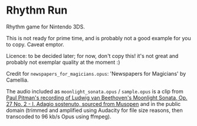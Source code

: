 # Rhythm Run
Rhythm game for Nintendo 3DS.

This is not ready for prime time, and is probably not a good example for you to copy. Caveat emptor.

Licence: to be decided later; for now, don't copy this! it's not great and probably not exemplar quality at the moment :)

Credit for `newspapers_for_magicians.opus`: 'Newspapers for Magicians' by Camellia.

The audio included as `moonlight_sonata.opus` / `sample.opus` is a clip from [Paul Pitman's recording of Ludwig van Beethoven's Moonlight Sonata, Op. 27 No. 2 - I. Adagio sostenuto, sourced from Musopen](https://musopen.org/music/2547-piano-sonata-no-14-in-c-sharp-minor-moonlight-sonata-op-27-no-2/) and in the public domain (trimmed and amplified using Audacity for file size reasons, then transcoded to 96 kb/s Opus using ffmpeg).